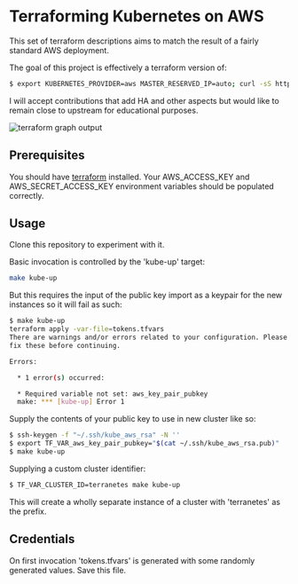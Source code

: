 Terraforming Kubernetes on AWS
==============================

This set of terraform descriptions aims to match the result of a fairly standard AWS deployment.

The goal of this project is effectively a terraform version of:

```sh
$ export KUBERNETES_PROVIDER=aws MASTER_RESERVED_IP=auto; curl -sS https://get.k8s.io | bash
```

I will accept contributions that add HA and other aspects but would like to remain close to upstream for educational purposes.

![terraform graph output](https://raw.github.com/tmc/k8s-terraform-aws-ubuntu/master/graph.png)

Prerequisites
-------------
You should have [terraform](https://www.terraform.io/downloads.html) installed. Your AWS_ACCESS_KEY and AWS_SECRET_ACCESS_KEY environment variables should be populated correctly.

Usage
-----
Clone this repository to experiment with it.

Basic invocation is controlled by the 'kube-up' target:
```sh
make kube-up
```

But this requires the input of the public key import as a keypair for the new instances so it will fail as such:
```sh
$ make kube-up
terraform apply -var-file=tokens.tfvars
There are warnings and/or errors related to your configuration. Please
fix these before continuing.

Errors:

  * 1 error(s) occurred:

  * Required variable not set: aws_key_pair_pubkey
  make: *** [kube-up] Error 1
```

Supply the contents of your public key to use in new cluster like so:
```sh
$ ssh-keygen -f "~/.ssh/kube_aws_rsa" -N ''
$ export TF_VAR_aws_key_pair_pubkey="$(cat ~/.ssh/kube_aws_rsa.pub)"
$ make kube-up
```

Supplying a custom cluster identifier:
```sh
$ TF_VAR_CLUSTER_ID=terranetes make kube-up
```
This will create a wholly separate instance of a cluster with 'terranetes' as the prefix.

Credentials
-----------
On first invocation 'tokens.tfvars' is generated with some randomly generated values. Save this file.
